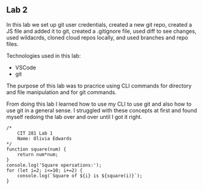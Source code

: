 ## Lab 2

In this lab we set up git user credentials, created a new git repo, created a JS file and added it to git, created a .gitignore file, used diff to see changes, used wildacrds, cloned cloud repos locally, and used branches and repo files.

Technologies used in this lab:
- VSCode
- git

The purpose of this lab was to pracrice using CLI commands for directory and file manipulation and for git commands.

From doing this lab I learned how to use my CLI to use git and also how to use git in a general sense. I struggled with these concepts at first and found myself redoing the lab over and over until I got it right.

```
/*
    CIT 281 Lab 1
    Name: Olivia Edwards
*/
function square(num) {
    return num*num;
}
console.log('Square opersations:');
for (let i=2; i<=10; i+=2) {
    console.log(`Square of ${i} is ${square(i)}`);
}
```
